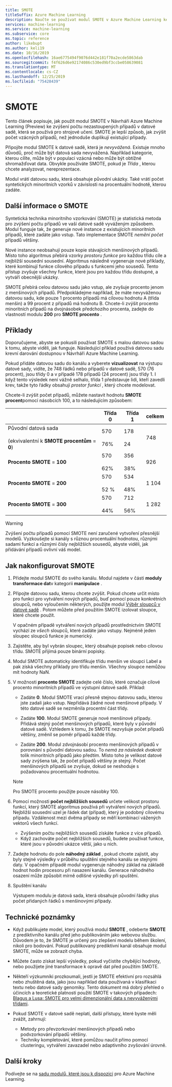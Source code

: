 ```yaml
---
title: SMOTE
titleSuffix: Azure Machine Learning
description: Naučte se používat modul SMOTE v Azure Machine Learning ke zvýšení počtu příkladů s nízkým dopadem v datové sadě pomocí převzorkování.
services: machine-learning
ms.service: machine-learning
ms.subservice: core
ms.topic: reference
author: likebupt
ms.author: keli19
ms.date: 10/16/2019
ms.openlocfilehash: 16ae6775494f9076d442e181f70a2ecde5863dab
ms.sourcegitcommit: f4f626d6e92174086c530ed9bf3ccbe058639081
ms.translationtype: MT
ms.contentlocale: cs-CZ
ms.lasthandoff: 12/25/2019
ms.locfileid: "75428439"
---
```

# <a name="smote"></a>SMOTE

Tento článek popisuje, jak použít modul SMOTE v Návrháři Azure Machine Learning (Preview) ke zvýšení počtu nezastoupených případů v datové sadě, která se používá pro strojové učení. SMOTE je lepší způsob, jak zvýšit počet vzácných případů, než jednoduše duplikují existující případy.  

Připojíte modul SMOTE k datové sadě, která je *nevyvážená*. Existuje mnoho důvodů, proč může být datová sada nevyvážená. Například kategorie, kterou cílíte, může být v populaci vzácná nebo může být obtížné shromažďovat data. Obvykle používáte SMOTE, pokud je *Třída* , kterou chcete analyzovat, nereprezentace. 
  
Modul vrátí datovou sadu, která obsahuje původní ukázky. Také vrátí počet syntetických minoritních vzorků v závislosti na procentuální hodnotě, kterou zadáte.  
  
## <a name="more-about-smote"></a>Další informace o SMOTE

Syntetická technika minoritního vzorkování (SMOTE) je statistická metoda pro zvýšení počtu případů ve vaší datové sadě vyváženým způsobem. Modul funguje tak, že generuje nové instance z existujících minoritních případů, které zadáte jako vstup. Tato implementace SMOTE *nemění počet* případů většiny.

Nové instance neobsahují pouze kopie stávajících menšinových případů. Místo toho algoritmus přebírá vzorky *prostoru funkce* pro každou třídu cíle a nejbližší sousední sousední. Algoritmus následně vygeneruje nové příklady, které kombinují funkce cílového případu s funkcemi jeho sousedů. Tento přístup zvyšuje všechny funkce, které jsou pro každou třídu dostupné, a vytváří obecnější ukázky.
  
SMOTE přebírá celou datovou sadu jako vstup, ale zvyšuje procento jenom z menšinových případů. Předpokládejme například, že máte nevyváženou datovou sadu, kde pouze 1 procento případů má cílovou hodnotu A (třída menšin) a 99 procent z případů má hodnotu B. Chcete-li zvýšit procento minoritních případů na dvojnásobek předchozího procenta, zadejte do vlastností modulu **200** pro **SMOTE procento** .  
  
## <a name="examples"></a>Příklady  

Doporučujeme, abyste se pokusili používat SMOTE s malou datovou sadou k tomu, abyste viděli, jak funguje. Následující příklad používá datovou sadu krevní darování dostupnou v Návrháři Azure Machine Learning.
  
Pokud přidáte datovou sadu do kanálu a vyberete **vizualizovat** na výstupu datové sady, vidíte, že 748 řádků nebo případů v datové sadě, 570 (76 procent), jsou třídy 0 a v případě 178 případů (24 procent) jsou třídy 1. I když tento výsledek není vážně selhalo, třída 1 představuje lidi, kteří zavedli krev, takže tyto řádky obsahují *prostor funkcí* , který chcete modelovat.
 
Chcete-li zvýšit počet případů, můžete nastavit hodnotu **SMOTE procent**pomocí násobcích 100, a to následujícím způsobem:

||Třída 0|Třída 1|celkem|  
|-|-------------|-------------|-----------|  
|Původní datová sada<br /><br /> (ekvivalentní k **SMOTE procentům** = **0**)|570<br /><br /> 76%|178<br /><br /> 24|748|  
|**Procento SMOTE** = **100**|570<br /><br /> 62%|356<br /><br /> 38%|926|  
|**Procento SMOTE** = **200**|570<br /><br /> 52 %|534<br /><br /> 48%|1 104|  
|**Procento SMOTE** = **300**|570<br /><br /> 44%|712<br /><br /> 56%|1 282|  
  
> [!WARNING]
> Zvýšení počtu případů pomocí SMOTE není zaručené vytvoření přesnější modelů. Vyzkoušejte si kanály s různou procentuální hodnotou, různými sadami funkcí a různými čísly nejbližších sousedů, abyste viděli, jak přidávání případů ovlivní váš model.  
  
## <a name="how-to-configure-smote"></a>Jak nakonfigurovat SMOTE
  
1.  Přidejte modul SMOTE do svého kanálu. Modul najdete v části **moduly transformace dat**v kategorii **manipulace** .

2. Připojte datovou sadu, kterou chcete zvýšit. Pokud chcete určit místo pro funkci pro vytváření nových případů, buď pomocí pouze konkrétních sloupců, nebo vyloučením některých, použijte modul [Výběr sloupců v datové sadě](select-columns-in-dataset.md) . Potom můžete před použitím SMOTE izolovat sloupce, které chcete použít.
  
    V opačném případě vytváření nových případů prostřednictvím SMOTE vychází ze *všech* sloupců, které zadáte jako vstupy. Nejméně jeden sloupec sloupců funkce je numerický.
  
3.  Zajistěte, aby byl vybrán sloupec, který obsahuje popisek nebo cílovou třídu. SMOTE přijímá pouze binární popisky.
  
4.  Modul SMOTE automaticky identifikuje třídu menšin ve sloupci Label a pak získá všechny příklady pro třídu menšin. Všechny sloupce nemůžou mít hodnoty NaN.
  
5.  V možnosti **procento SMOTE** zadejte celé číslo, které označuje cílové procento minoritních případů ve výstupní datové sadě. Příklad:  
  
    - Zadáte **0**. Modul SMOTE vrací přesně stejnou datovou sadu, kterou jste zadali jako vstup. Nepřidává žádné nové menšinové případy. V této datové sadě se nezměnila procentní část třídy.  
  
    - Zadáte **100**. Modul SMOTE generuje nové menšinové případy. Přidává stejný počet menšinových případů, které byly v původní datové sadě. Vzhledem k tomu, že SMOTE nezvyšuje počet případů většiny, změnil se poměr případů každé třídy.  
  
    - Zadáte **200**. Modul zdvojnásobí procento menšinových případů v porovnání s původní datovou sadou. To *nemá za následek dvakrát* tolik minoritních případů jako předtím. Místo toho je velikost datové sady zvýšena tak, že počet případů většiny je stejný. Počet menšinových případů se zvyšuje, dokud se neshoduje s požadovanou procentuální hodnotou.  
  
    > [!NOTE]
    > Pro SMOTE procento použijte pouze násobky 100.

6.  Pomocí možnosti **počet nejbližších sousedů** určete velikost prostoru funkcí, který SMOTE algoritmus používá při vytváření nových případů. Nejbližší sousední uzel je řádek dat (případ), který je podobný cílovému případu. Vzdálenost mezi dvěma případy se měří kombinací vážených vektorů všech funkcí.  
  
    + Zvýšením počtu nejbližších sousedů získáte funkce z více případů.
    + Když zachováte počet nejbližších sousedů, budete používat funkce, které jsou v původní ukázce větší, jako u nich.  
  
7. Zadejte hodnotu do pole **náhodný základ** , pokud chcete zajistit, aby byly stejné výsledky v průběhu spuštění stejného kanálu se stejnými daty. V opačném případě modul vygeneruje náhodný základ na základě hodnot hodin procesoru při nasazení kanálu. Generace náhodného osazení může způsobit mírně odlišné výsledky při spuštění.

8. Spuštění kanálu  
  
   Výstupem modulu je datová sada, která obsahuje původní řádky plus počet přidaných řádků s menšinovými případy.  

## <a name="technical-notes"></a>Technické poznámky

+ Když publikujete model, který používá modul **SMOTE** , odeberte **SMOTE** z prediktivního kanálu před jeho publikováním jako webovou službu. Důvodem je to, že SMOTE je určený pro zlepšení modelu během školení, nikoli pro bodování. Pokud publikovaný prediktivní kanál obsahuje modul SMOTE, může se zobrazit chyba.

+ Můžete často získat lepší výsledky, pokud vyčistíte chybějící hodnoty, nebo použijete jiné transformace k opravě dat před použitím SMOTE. 

+ Někteří výzkumníki prozkoumali, jestli je SMOTE efektivní pro rozsáhlá nebo zhuštěná data, jako jsou například data používaná v klasifikaci textu nebo datové sady genomiky. Tento dokument má dobrý přehled o účincích a teoretické platnosti použití SMOTE v takových případech: [Blagus a Lusa: SMOTE pro velmi dimenzionální data s nevyváženými třídami](https://bmcbioinformatics.biomedcentral.com/articles/10.1186/1471-2105-14-106).

+ Pokud SMOTE v datové sadě neplatí, další přístupy, které byste měli zvážit, zahrnují:
  + Metody pro převzorkování menšinových případů nebo podvzorkování případů většiny.
  + Techniky kompletování, které pomůžou naučit přímo pomocí clusteringu, vytváření zavazadel nebo adaptivního zvyšování úrovně.


## <a name="next-steps"></a>Další kroky

Podívejte se na [sadu modulů, které jsou k dispozici](module-reference.md) pro Azure Machine Learning. 

